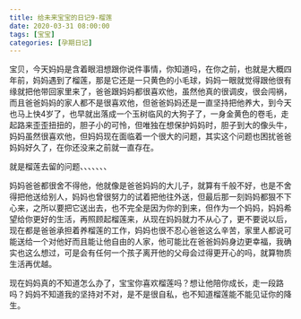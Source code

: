 ```yaml
---
title: 给未来宝宝的日记9-榴莲
date: 2020-03-31 08:00:00
tags: [宝宝]
categories: [孕期日记]
---
```


宝贝，今天妈妈是含着眼泪想跟你说件事情，你知道吗，在你之前，也就是大概四年前，妈妈遇到了榴莲，那是它还是一只黄色的小毛球，妈妈一眼就觉得跟他很有缘就把他带回家里来了，爸爸跟妈妈都很喜欢他，虽然他真的很调皮，很会闯祸，而且爸爸妈妈的家人都不是很喜欢他，但爸爸妈妈还是一直坚持把他养大，到今天也马上快4岁了，也早就出落成一个玉树临风的大狗子了，一身金黄色的卷毛，走起路来歪歪扭扭的，胆子小的可怜，但唯独在想保护妈妈时，胆子到大的像头牛，妈妈虽然很喜欢他，但妈妈现在面临着一个很大的问题，其实这个问题也困扰爸爸妈妈好久了，在你还没来之前就一直存在。

<!--more-->

就是榴莲去留的问题、、、、、、、

妈妈爸爸都很舍不得他，他就像是爸爸妈妈的大儿子，就算有千般不好，也是不舍得把他送给别人，妈妈也曾很努力的试着把他往外送，但最后那一刻妈妈都狠不下心来，之所以要把它送出去，也不完全是因为你的到来，但作为一个妈妈，妈妈希望给你更好的生活，再照顾起榴莲来，从现在妈妈就力不从心了，更不要说以后，现在都是爸爸承担着养榴莲的工作，妈妈也很不忍心爸爸这么辛苦，家里人都说可能送给一个对他好而且能让他自由的人家，他可能比在爸爸妈妈身边更幸福，我确实也这么想过，可是会有任何一个孩子离开他的父母会过得更开心的吗，就算物质生活再优越。

现在妈妈真的不知道怎么办了，宝宝你喜欢榴莲吗？想让他陪你成长，走一段路吗？妈妈不知道我的坚持对不对，是不是很自私，也不知道榴莲能不能见证你的降生。